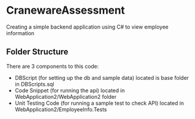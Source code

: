 # CranewareAssessment
 Creating a simple backend application using C# to view employee information


## Folder Structure

There are 3 components to this code:
- DBScript (for setting up the db and sample data) located is base folder in DBScripts.sql
- Code Snippet (for running the api) located in WebApplication2/WebApplication2 folder
- Unit Testing Code (for running a sample test to check API) located in WebApplication2/EmployeeInfo.Tests
